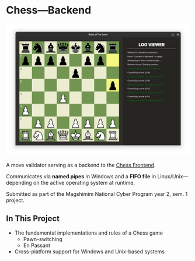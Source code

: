 # Chess—Backend

![Banner](./public/assets/banner.png)

A move validator serving as a backend to the [Chess Frontend](https://github.com/StavWasPlayZ/chess-frontend).

Communicates via **named pipes** in Windows and a **FIFO file** in Linux/Unix—depending on the active operating system at runtime.

Submitted as part of the Magshimim National Cyber Program year 2, sem. 1 project.


## In This Project

- The fundamental implementations and rules of a Chess game
  - Pawn-switching
  - En Passant
- Cross-platform support for Windows and Unix-based systems